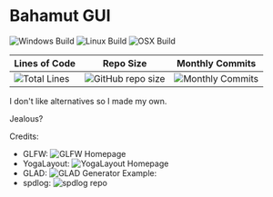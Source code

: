 # Bahamut GUI
![Windows Build](https://github.com/lochnessdragon/BahamutGUI/actions/workflows/build_windows.yml/badge.svg)
![Linux Build](https://github.com/lochnessdragon/BahamutGUI/actions/workflows/build_linux.yml/badge.svg)
![OSX Build](https://github.com/lochnessdragon/BahamutGUI/actions/workflows/build_macosx.yml/badge.svg)

| Lines of Code | Repo Size | Monthly Commits | 
|---------------|-----------|-----------------|
|![Total Lines](https://img.shields.io/tokei/lines/github/lochnessdragon/BahamutGUI)|![GitHub repo size](https://img.shields.io/github/repo-size/lochnessdragon/BahamutGUI)|![Monthly Commits](https://img.shields.io/github/commit-activity/m/lochnessdragon/BahamutGUI)

I don't like alternatives so I made my own. 

Jealous?

Credits:
- GLFW: ![GLFW Homepage](https://www.glfw.org/glfw)
- YogaLayout: ![YogaLayout Homepage](https://yogalayout.com/)
- GLAD: ![GLAD Generator](https://glad.dav1d.de/)
Example: 
- spdlog: ![spdlog repo](https://github.com/gabime/spdlog)
